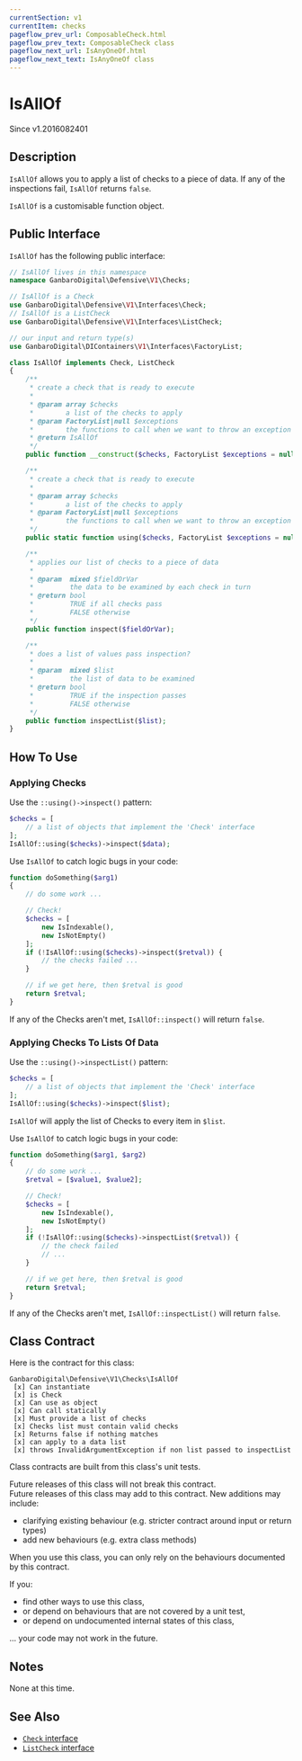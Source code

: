 ```yaml
---
currentSection: v1
currentItem: checks
pageflow_prev_url: ComposableCheck.html
pageflow_prev_text: ComposableCheck class
pageflow_next_url: IsAnyOneOf.html
pageflow_next_text: IsAnyOneOf class
---
```


# IsAllOf

<div class="callout info" markdown="1">
Since v1.2016082401
</div>

## Description

`IsAllOf` allows you to apply a list of checks to a piece of data. If any of the inspections fail, `IsAllOf` returns `false`.

`IsAllOf` is a customisable function object.

## Public Interface

`IsAllOf` has the following public interface:

```php
// IsAllOf lives in this namespace
namespace GanbaroDigital\Defensive\V1\Checks;

// IsAllOf is a Check
use GanbaroDigital\Defensive\V1\Interfaces\Check;
// IsAllOf is a ListCheck
use GanbaroDigital\Defensive\V1\Interfaces\ListCheck;

// our input and return type(s)
use GanbaroDigital\DIContainers\V1\Interfaces\FactoryList;

class IsAllOf implements Check, ListCheck
{
    /**
     * create a check that is ready to execute
     *
     * @param array $checks
     *        a list of the checks to apply
     * @param FactoryList|null $exceptions
     *        the functions to call when we want to throw an exception
     * @return IsAllOf
     */
    public function __construct($checks, FactoryList $exceptions = null);

    /**
     * create a check that is ready to execute
     *
     * @param array $checks
     *        a list of the checks to apply
     * @param FactoryList|null $exceptions
     *        the functions to call when we want to throw an exception
     */
    public static function using($checks, FactoryList $exceptions = null);

    /**
     * applies our list of checks to a piece of data
     *
     * @param  mixed $fieldOrVar
     *         the data to be examined by each check in turn
     * @return bool
     *         TRUE if all checks pass
     *         FALSE otherwise
     */
    public function inspect($fieldOrVar);

    /**
     * does a list of values pass inspection?
     *
     * @param  mixed $list
     *         the list of data to be examined
     * @return bool
     *         TRUE if the inspection passes
     *         FALSE otherwise
     */
    public function inspectList($list);
}
```

## How To Use

### Applying Checks

Use the `::using()->inspect()` pattern:

```php
$checks = [
    // a list of objects that implement the 'Check' interface
];
IsAllOf::using($checks)->inspect($data);
```

Use `IsAllOf` to catch logic bugs in your code:

```php
function doSomething($arg1)
{
    // do some work ...

    // Check!
    $checks = [
        new IsIndexable(),
        new IsNotEmpty()
    ];
    if (!IsAllOf::using($checks)->inspect($retval)) {
        // the checks failed ...
    }

    // if we get here, then $retval is good
    return $retval;
}
```

If any of the Checks aren't met, `IsAllOf::inspect()` will return `false`.

### Applying Checks To Lists Of Data

Use the `::using()->inspectList()` pattern:

```php
$checks = [
    // a list of objects that implement the 'Check' interface
];
IsAllOf::using($checks)->inspect($list);
```

`IsAllOf` will apply the list of Checks to every item in `$list`.

Use `IsAllOf` to catch logic bugs in your code:

```php
function doSomething($arg1, $arg2)
{
    // do some work ...
    $retval = [$value1, $value2];

    // Check!
    $checks = [
        new IsIndexable(),
        new IsNotEmpty()
    ];
    if (!IsAllOf::using($checks)->inspectList($retval)) {
        // the check failed
        // ...
    }

    // if we get here, then $retval is good
    return $retval;
}
```

If any of the Checks aren't met, `IsAllOf::inspectList()` will return `false`.

## Class Contract

Here is the contract for this class:

    GanbaroDigital\Defensive\V1\Checks\IsAllOf
     [x] Can instantiate
     [x] is Check
     [x] Can use as object
     [x] Can call statically
     [x] Must provide a list of checks
     [x] Checks list must contain valid checks
     [x] Returns false if nothing matches
     [x] can apply to a data list
     [x] throws InvalidArgumentException if non list passed to inspectList

Class contracts are built from this class's unit tests.

<div class="callout success">
Future releases of this class will not break this contract.
</div>

<div class="callout info" markdown="1">
Future releases of this class may add to this contract. New additions may include:

* clarifying existing behaviour (e.g. stricter contract around input or return types)
* add new behaviours (e.g. extra class methods)
</div>

<div class="callout warning" markdown="1">
When you use this class, you can only rely on the behaviours documented by this contract.

If you:

* find other ways to use this class,
* or depend on behaviours that are not covered by a unit test,
* or depend on undocumented internal states of this class,

... your code may not work in the future.
</div>

## Notes

None at this time.

## See Also

* [`Check` interface](../Interfaces/Check.html)
* [`ListCheck` interface](../Interfaces/ListCheck.html)
